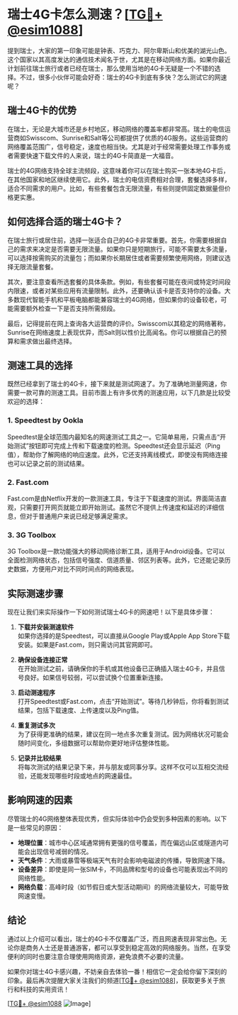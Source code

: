 # 瑞士4G卡怎么测速？[[TG💪+ @esim1088](https://t.me/s/esim1088)]

提到瑞士，大家的第一印象可能是钟表、巧克力、阿尔卑斯山和优美的湖光山色。这个国家以其高度发达的通信技术闻名于世，尤其是在移动网络方面。如果你最近计划前往瑞士旅行或者已经在瑞士，那么使用当地的4G卡无疑是一个不错的选择。不过，很多小伙伴可能会好奇：瑞士的4G卡到底有多快？怎么测试它的网速呢？

## 瑞士4G卡的优势

在瑞士，无论是大城市还是乡村地区，移动网络的覆盖率都非常高。瑞士的电信运营商如Swisscom、Sunrise和Salt等公司都提供了优质的4G服务。这些运营商的网络覆盖范围广，信号稳定，速度也相当快。尤其是对于经常需要处理工作事务或者需要快速下载文件的人来说，瑞士的4G卡简直是一大福音。

瑞士的4G网络支持全球主流频段，这意味着你可以在瑞士购买一张本地4G卡后，在其他国家和地区继续使用它。此外，瑞士的电信资费相对合理，套餐选择多样，适合不同需求的用户。比如，有些套餐包含无限流量，有些则提供固定数据量但价格更实惠。

## 如何选择合适的瑞士4G卡？

在瑞士旅行或居住前，选择一张适合自己的4G卡非常重要。首先，你需要根据自己的需求来决定是否需要无限流量。如果你只是短期旅行，可能不需要太多流量，可以选择按需购买的流量包；而如果你长期居住或者需要频繁使用网络，则建议选择无限流量套餐。

其次，要注意查看所选套餐的具体条款。例如，有些套餐可能在夜间或特定时间段内限速，或者对某些应用有流量限制。此外，还要确认该卡是否支持你的设备。大多数现代智能手机和平板电脑都能兼容瑞士的4G网络，但如果你的设备较老，可能需要额外检查一下是否支持所需频段。

最后，记得提前在网上查询各大运营商的评价。Swisscom以其稳定的网络著称，Sunrise在网络速度上表现优异，而Salt则以性价比高闻名。你可以根据自己的预算和需求做出最终选择。

## 测速工具的选择

既然已经拿到了瑞士的4G卡，接下来就是测试网速了。为了准确地测量网速，你需要一款可靠的测速工具。目前市面上有许多优秀的测速应用，以下几款是比较受欢迎的选择：

### 1. Speedtest by Ookla

Speedtest是全球范围内最知名的网速测试工具之一。它简单易用，只需点击“开始测试”按钮即可完成上传和下载速度的检测。Speedtest还会显示延迟（Ping值），帮助你了解网络的响应速度。此外，它还支持离线模式，即使没有网络连接也可以记录之前的测试结果。

### 2. Fast.com

Fast.com是由Netflix开发的一款测速工具，专注于下载速度的测试。界面简洁直观，只需要打开网页就能立即开始测试。虽然它不提供上传速度和延迟的详细信息，但对于普通用户来说已经足够满足需求。

### 3. 3G Toolbox

3G Toolbox是一款功能强大的移动网络诊断工具，适用于Android设备。它可以全面检测网络状态，包括信号强度、信道质量、邻区列表等。此外，它还能记录历史数据，方便用户对比不同时间点的网络表现。

## 实际测速步骤

现在让我们来实际操作一下如何测试瑞士4G卡的网速吧！以下是具体步骤：

1. **下载并安装测速软件**  
   如果你选择的是Speedtest，可以直接从Google Play或Apple App Store下载安装。如果是Fast.com，则只需访问其官网即可。

2. **确保设备连接正常**  
   在开始测试之前，请确保你的手机或其他设备已正确插入瑞士4G卡，并且信号良好。如果信号较弱，可以尝试换个位置重新连接。

3. **启动测速程序**  
   打开Speedtest或Fast.com，点击“开始测试”。等待几秒钟后，你将看到测试结果，包括下载速度、上传速度以及Ping值。

4. **重复测试多次**  
   为了获得更准确的结果，建议在同一地点多次重复测试。因为网络状况可能会随时间变化，多组数据可以帮助你更好地评估整体性能。

5. **记录并比较结果**  
   将每次测试的结果记录下来，并与朋友或同事分享。这样不仅可以互相交流经验，还能发现哪些时段或地点的网速最佳。

## 影响网速的因素

尽管瑞士的4G网络整体表现优秀，但实际体验中仍会受到多种因素的影响。以下是一些常见的原因：

- **地理位置**：城市中心区域通常拥有更强的信号覆盖，而在偏远山区或隧道内可能会出现信号减弱的情况。
- **天气条件**：大雨或暴雪等极端天气有时会影响电磁波的传播，导致网速下降。
- **设备差异**：即使是同一张SIM卡，不同品牌和型号的设备也可能表现出不同的网络性能。
- **网络负载**：高峰时段（如节假日或大型活动期间）的网络流量较大，可能导致网速变慢。

## 结论

通过以上介绍可以看出，瑞士的4G卡不仅覆盖广泛，而且网速表现非常出色。无论你是商务人士还是普通游客，都可以享受到稳定高效的网络服务。当然，在享受便利的同时也要注意合理使用网络资源，避免浪费不必要的流量。

如果你对瑞士4G卡感兴趣，不妨亲自去体验一番！相信它一定会给你留下深刻的印象。最后再次提醒大家关注我们的频道[[TG💪+ @esim1088](https://t.me/s/esim1088)]，获取更多关于旅行和科技的实用资讯！

[[TG💪+ @esim1088](https://t.me/s/esim1088) ![Image](https://i.postimg.cc/4NQfJmqS/Snipaste-2025-05-13-00-14-12.png)]
